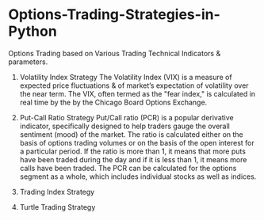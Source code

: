# Options-Trading-Strategies-in-Python

Options Trading based on Various Trading Technical Indicators & parameters.

1. Volatility Index Strategy
The  Volatility Index (VIX) is a measure of expected price fluctuations & of market’s expectation of volatility over the near term. The VIX, often termed as the "fear index," is calculated in real time by the by the Chicago Board Options Exchange.

2. Put-Call Ratio Strategy
Put/Call ratio (PCR) is a popular derivative indicator, specifically designed to help traders gauge the overall sentiment (mood) of the market. The ratio is calculated either on the basis of options trading volumes or on the basis of the open interest for a particular period. If the ratio is more than 1, it means that more puts have been traded during the day and if it is less than 1, it means more calls have been traded. The PCR can be calculated for the options segment as a whole, which includes individual stocks as well as indices.

3. Trading Index  Strategy



4. Turtle Trading  Strategy


